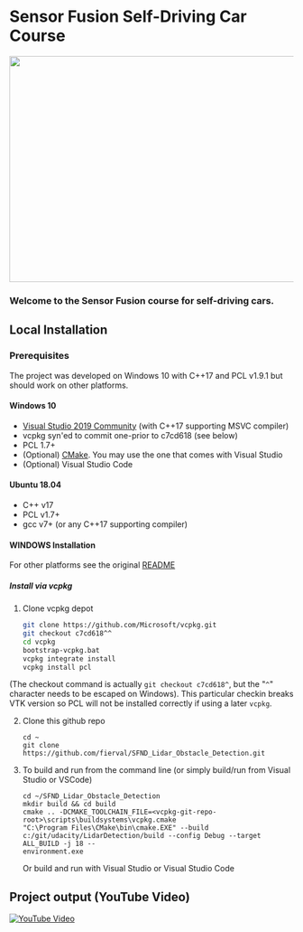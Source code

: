 # Sensor Fusion Self-Driving Car Course

<img src="media/ObstacleDetectionFPS.gif" width="700" height="400" />

### Welcome to the Sensor Fusion course for self-driving cars.

## Local Installation

### Prerequisites

The project was developed on Windows 10 with C++17 and PCL v1.9.1 but should work on other platforms.

#### Windows 10

* [Visual Studio 2019 Community](https://visualstudio.microsoft.com/downloads/) (with C++17 supporting MSVC compiler)
* vcpkg syn'ed to commit one-prior to c7cd618 (see below)
* PCL 1.7+
* (Optional) [CMake](https://cmake.org/download/). You may use the one that comes with Visual Studio
* (Optional) Visual Studio Code

#### Ubuntu 18.04

* C++ v17
* PCL v1.7+
* gcc v7+ (or any C++17 supporting compiler)
 

#### WINDOWS Installation

For other platforms see the original [README](https://github.com/udacity/SFND_Lidar_Obstacle_Detection.git)

##### Install via vcpkg

1. Clone vcpkg depot

   ```sh
   git clone https://github.com/Microsoft/vcpkg.git
   git checkout c7cd618^^
   cd vcpkg
   bootstrap-vcpkg.bat
   vcpkg integrate install
   vcpkg install pcl
   ```
(The checkout command is actually `git checkout c7cd618^`, but the "`^`" character needs to be escaped on Windows). This particular checkin breaks VTK version so PCL will not be installed correctly if using a later `vcpkg`.

2. Clone this github repo

   ```shell
   cd ~
   git clone https://github.com/fierval/SFND_Lidar_Obstacle_Detection.git
   ```

3. To build and run from the command line (or simply build/run from Visual Studio or VSCode)

   ```shell
   cd ~/SFND_Lidar_Obstacle_Detection
   mkdir build && cd build
   cmake .. -DCMAKE_TOOLCHAIN_FILE=<vcpkg-git-repo-root>\scripts\buildsystems\vcpkg.cmake  
   "C:\Program Files\CMake\bin\cmake.EXE" --build c:/git/udacity/LidarDetection/build --config Debug --target ALL_BUILD -j 18 --
   environment.exe
   ```

   Or build and run with Visual Studio or Visual Studio Code

## Project output (YouTube Video)

[![YouTube Video](https://img.youtube.com/vi/07pfecuDdKE/0.jpg)](https://www.youtube.com/watch?v=07pfecuDdKE)
